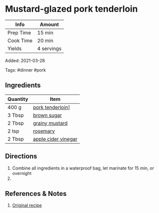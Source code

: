# Mustard-glazed pork tenderloin

| Info      | Amount     |
| --------- | ---------- |
| Prep Time | 15 min     |
| Cook Time | 20 min     |
| Yields    | 4 servings |

Added: 2021-03-28

Tags: #dinner #pork

## Ingredients

| Quantity | Item                                                              |
| -------- | ----------------------------------------------------------------- |
| 400 g    | [pork tenderloin](../_ingredients/pork-tenderloin.md)]            |
| 3 Tbsp   | [brown sugar](../_ingredients/brown%20sugar.md)                   |
| 2 Tbsp   | [grainy mustard](../_ingredients/mustard.md)                      |
| 2 tsp    | [rosemary](../_ingredients/rosemary.md)                           |
| 2 Tbsp   | [apple cider vinegar](../_ingredients/apple%20cider%20vinegar.md) |

## Directions

1. Combine all ingredients in a waterproof bag, let marinate for 15 min, or overnight
2. 

## References & Notes

1. [Original recipe](https://cooking.nytimes.com/recipes/10080-mustard-glazed-pork-tenderloin)
